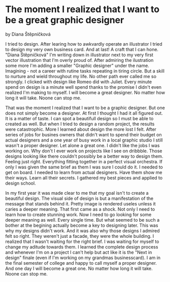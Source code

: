 # The moment I realized that I want to be a great graphic designer 
by Diana Štěpničková

I tried to design. After learing how to awkvardly operate an illustrator I tried to design my very own business card. And at last! A craft that I can hone. "Diana Štěpničková" I'm writing down in illustrator next to my very first vector illustration that I'm overly proud of. After admiring the ilustration some more I'm adding a smaller "Graphic designer" under the name. Imagining - not a career with rutine tasks repeating in tiring circle. But a skill to nurture and wield throughout my life. No other path ever called me so strongly. I clicked with design like Romeo did with Juliet. Every minute spend on design is a minute well spend thanks to the promise I didn't even realized I'm making to myself. I will become a great designer. No matter how long it will take. Noone can stop me.

That was the moment I realized that I want to be a graphic designer. But one does not simply become a designer. At first I thought I had it all figured out. It is a matter of taste. I can spot a beautifull design so I must be able to created as well. But when I tried to design a random project, the results were catastrophic. More I learned about design the more lost I felt. After series of jobs for busines owners that didn't want to spend their budget on actual designers and a one year of busy work in a local graphic studio I still wasn't a proper designer. Let alone a great one. I didn't like the jobs I was working on. Why don't I ever work on projects like I see on dribbble. Those designs looking like there couldn't possibly be a better way to design them. Feeling just right. Everything fitting together in a perfect visual orchestra. If only I was given the same brief as them I was sure I could do it. I needed to get on board. I needed to learn from actual designers. Have them show me their ways. Learn all their secrets. I gathered my best pieces and applied to design school. 

In my first year it was made clear to me that my goal isn't to create a beautiful design. The visual side of design is but a manifestation of the message that stands behind it. Pretty image is rendered useles unless it caries a deeper meaning. That first came as a shock. Not only I need to learn how to create stunning work. Now I need to go looking for some deeper meaning as well. Every single time. But what seemed to be such a bother at the begining actually become a key to designing later. This was why my designs didn't work. And it was also why those designs I admired felt so right. They weren't just a facade, they were the whole building. I realized that I wasn't waiting for the right brief. I was waiting for myself to change my aditude towards them. I learned the complete design process and whenever I'm on a project I can't help but act like it is the "Next in design" finale (even if I'm working on my grandmas businesscard). I am in the final semester of college and happy to call myself a proper designer. And one day I will become a great one. No matter how long it will take. Noone can stop me.



